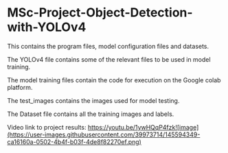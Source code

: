 # MSc-Project-Object-Detection-with-YOLOv4
This contains the program files, model configuration files and datasets.

The YOLOv4 file contains some of the relevant files to be used in model training.

The model training files contain the code for execution on the Google colab platform.

The test_images contains the images used for model testing.

The Dataset file contains all the training images and labels.

Video link to project results: https://youtu.be/1ywHQqP4fzk![image](https://user-images.githubusercontent.com/39973714/145594349-ca16160a-0502-4b4f-b03f-4de8f82270ef.png)


